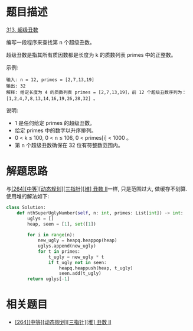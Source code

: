 # 题目描述

[313. 超级丑数](https://leetcode-cn.com/problems/super-ugly-number/)

编写一段程序来查找第 n 个超级丑数。

超级丑数是指其所有质因数都是长度为 k 的质数列表 primes 中的正整数。

示例:
```
输入: n = 12, primes = [2,7,13,19]
输出: 32 
解释: 给定长度为 4 的质数列表 primes = [2,7,13,19]，前 12 个超级丑数序列为：[1,2,4,7,8,13,14,16,19,26,28,32] 。
```

说明:

- 1 是任何给定 primes 的超级丑数。
- 给定 primes 中的数字以升序排列。
- 0 < k ≤ 100, 0 < n ≤ 106, 0 < primes[i] < 1000 。
- 第 n 个超级丑数确保在 32 位有符整数范围内。

# 解题思路

与[[264][中等][动态规划][三指针][堆] 丑数 II](/Algorithm/数学/264-丑数-II.md)一样, 只是范围过大, 做缓存不划算. 使用堆的解法如下:

```python
class Solution:
    def nthSuperUglyNumber(self, n: int, primes: List[int]) -> int:
        uglys = []
        heap, seen = [1], set([1])
        
        for i in range(n):
            new_ugly = heapq.heappop(heap)
            uglys.append(new_ugly)
            for t in primes:
                t_ugly = new_ugly * t
                if t_ugly not in seen:
                    heapq.heappush(heap, t_ugly)
                    seen.add(t_ugly)
        return uglys[-1]
```

# 相关题目

- [[264][中等][动态规划][三指针][堆] 丑数 II](/Algorithm/数学/264-丑数-II.md)
